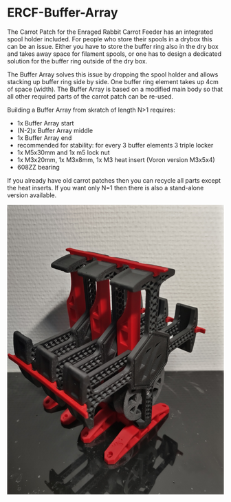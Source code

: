 # ERCF-Buffer-Array

The Carrot Patch for the Enraged Rabbit Carrot Feeder has an integrated spool holder included. For people who store their spools in a drybox this can be an issue. Either you have to store the buffer ring also in the dry box and takes away space for filament spools, or one has to design a dedicated solution for the buffer ring outside of the dry box.

The Buffer Array solves this issue by dropping the spool holder and allows stacking up buffer ring side by side. One buffer ring element takes up 4cm of space (width). The Buffer Array is based on a modified main body so that all other required parts of the carrot patch can be re-used. 

Building a Buffer Array from skratch of length N>1 requires:
- 1x Buffer Array start
- (N-2)x Buffer Array middle
- 1x Buffer Array end
- recommended for stability: for every 3 buffer elements 3 triple locker
- 1x M5x30mm and 1x m5 lock nut
- 1x M3x20mm, 1x M3x8mm, 1x M3 heat insert (Voron version M3x5x4)
- 608ZZ bearing

If you already have old carrot patches then you can recycle all parts except the heat inserts.
If you want only N=1 then there is also a stand-alone version available.

![RL triple Buffer Array](https://github.com/probably-Erwins-Cat/ERCF-Buffer-Array/blob/main/images/rl-buffer-array.jpg?raw=true?)

